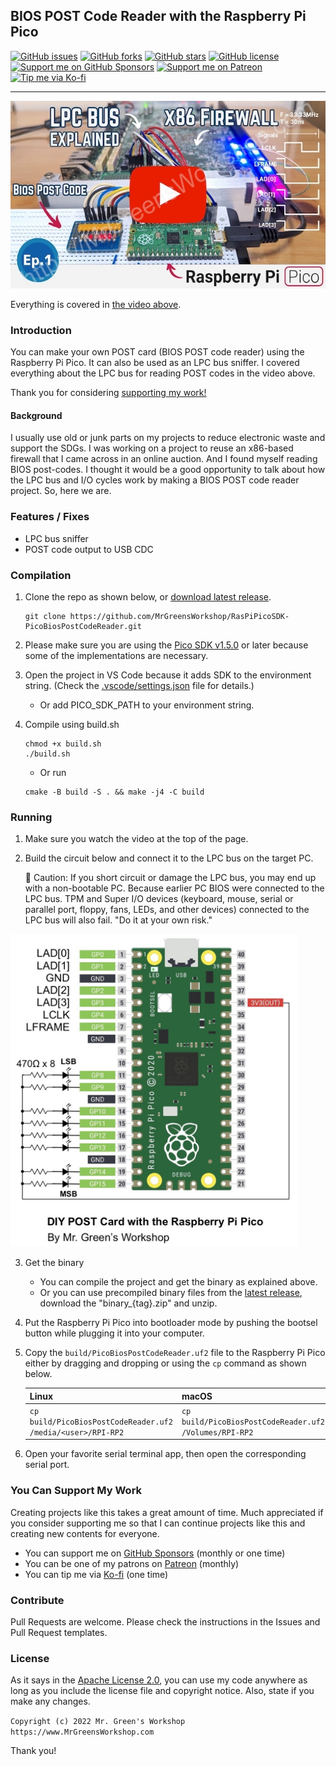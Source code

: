 ## BIOS POST Code Reader with the Raspberry Pi Pico

[<img src="https://img.shields.io/github/issues/MrGreensWorkshop/RasPiPicoSDK-PicoBiosPostCodeReader" alt="GitHub issues" data-no-image-viewer>](https://github.com/MrGreensWorkshop/RasPiPicoSDK-PicoBiosPostCodeReader/issues)
[<img src="https://img.shields.io/github/forks/MrGreensWorkshop/RasPiPicoSDK-PicoBiosPostCodeReader" alt="GitHub forks" data-no-image-viewer>](https://github.com/MrGreensWorkshop/RasPiPicoSDK-PicoBiosPostCodeReader/blob/main/README.md#readme)
[<img src="https://img.shields.io/github/stars/MrGreensWorkshop/RasPiPicoSDK-PicoBiosPostCodeReader" alt="GitHub stars" data-no-image-viewer>](https://github.com/MrGreensWorkshop/RasPiPicoSDK-PicoBiosPostCodeReader/blob/main/README.md#readme)
[<img src="https://img.shields.io/github/license/MrGreensWorkshop/RasPiPicoSDK-PicoBiosPostCodeReader" alt="GitHub license" data-no-image-viewer>](https://github.com/MrGreensWorkshop/RasPiPicoSDK-PicoBiosPostCodeReader/blob/main/LICENSE.txt)
[<img src="https://shields.io/badge/Github%20Sponsors-Support%20me-blue?logo=GitHub+Sponsors" alt="Support me on GitHub Sponsors" data-no-image-viewer>](https://github.com/sponsors/MrGreensWorkshop "Support me on GitHub Sponsors")
[<img src="https://shields.io/badge/Patreon-Support%20me-blue?logo=Patreon" alt="Support me on Patreon" data-no-image-viewer>](https://patreon.com/MrGreensWorkshop "Support me on Patreon")
[<img src="https://shields.io/badge/Ko--fi-Tip%20me-blue?logo=kofi" alt="Tip me via Ko-fi" data-no-image-viewer>](https://ko-fi.com/MrGreensWorkshop "Tip me via Ko-fi")

---

<div align="center">
  <a href="https://youtu.be/C4Kq1r9A0k0"><img src="docs/video_pic.jpg" height="300" alt="BIOS POST Code Reader with the Raspberry Pi Pico"></a>
</div>

Everything is covered in [the video above](https://youtu.be/C4Kq1r9A0k0).

### Introduction

You can make your own POST card (BIOS POST code reader) using the Raspberry Pi Pico. It can also be used as an LPC bus sniffer. I covered everything about the LPC bus for reading POST codes in the video above.

Thank you for considering [supporting my work!](#you-can-support-my-work)

#### Background

I usually use old or junk parts on my projects to reduce electronic waste and support the SDGs. I was working on a project to reuse an x86-based firewall that I came across in an online auction. And I found myself reading BIOS post-codes. I thought it would be a good opportunity to talk about how the LPC bus and I/O cycles work by making a BIOS POST code reader project. So, here we are.

### Features / Fixes

- LPC bus sniffer
- POST code output to USB CDC

### Compilation

1. Clone the repo as shown below, or [download latest release](https://github.com/MrGreensWorkshop/RasPiPicoSDK-PicoBiosPostCodeReader/releases/latest).

    ```shell
    git clone https://github.com/MrGreensWorkshop/RasPiPicoSDK-PicoBiosPostCodeReader.git
    ```
1. Please make sure you are using the [Pico SDK v1.5.0](https://github.com/raspberrypi/pico-sdk/releases/tag/1.5.0) or later because some of the implementations are necessary.
1. Open the project in VS Code because it adds SDK to the environment string. (Check the [.vscode/settings.json](https://github.com/MrGreensWorkshop/RasPiPicoSDK-PicoBiosPostCodeReader/blob/main/.vscode/settings.json) file for details.)
    - Or add PICO_SDK_PATH to your environment string. 
1. Compile using build.sh 
    ```shell
    chmod +x build.sh
    ./build.sh
    ```
    - Or run
    ```shell
    cmake -B build -S . && make -j4 -C build
    ```
    
### Running

1. Make sure you watch the video at the top of the page.
2. Build the circuit below and connect it to the LPC bus on the target PC.

    :rotating_light: Caution: If you short circuit or damage the LPC bus, you may end up with a non-bootable PC. Because earlier PC BIOS were connected to the LPC bus. TPM and Super I/O devices (keyboard, mouse, serial or parallel port, floppy, fans, LEDs, and other devices) connected to the LPC bus will also fail.
"Do it at your own risk."

<img src="/docs/PicoBiosPostCodeReaderCircuitDiagram.jpg" height="500" alt="BIOS POST Code Reader circuit">

3. Get the binary
    - You can compile the project and get the binary as explained above.
    - Or you can use precompiled binary files from the [latest release](https://github.com/MrGreensWorkshop/RasPiPicoSDK-PicoBiosPostCodeReader/releases/latest), download the "binary_{tag}.zip" and unzip.
1. Put the Raspberry Pi Pico into bootloader mode by pushing the bootsel button while plugging it into your computer.
1. Copy the `build/PicoBiosPostCodeReader.uf2` file to the Raspberry Pi Pico either by dragging and dropping or using the `cp` command as shown below.

    | Linux | macOS |
    | :---- | ----- |
    | `cp build/PicoBiosPostCodeReader.uf2 /media/<user>/RPI-RP2` | `cp build/PicoBiosPostCodeReader.uf2 /Volumes/RPI-RP2` |

1. Open your favorite serial terminal app, then open the corresponding serial port.

### You Can Support My Work

Creating projects like this takes a great amount of time. Much appreciated if you consider supporting me so that I can continue projects like this and creating new contents for everyone.

- You can support me on [GitHub Sponsors](https://github.com/sponsors/MrGreensWorkshop "Support me on GitHub Sponsors") (monthly or one time)
- You can be one of my patrons on [Patreon](https://patreon.com/MrGreensWorkshop "Be my Patron") (monthly)
- You can tip me via [Ko-fi](https://ko-fi.com/MrGreensWorkshop "Tip Me via Ko-fi") (one time)

### Contribute

Pull Requests are welcome. Please check the instructions in the Issues and Pull Request templates.

### License

As it says in the [Apache License 2.0](https://github.com/MrGreensWorkshop/RasPiPicoSDK-PicoBiosPostCodeReader/blob/main/LICENSE.txt), you can use my code anywhere as long as you include the license file and copyright notice. Also, state if you make any changes.

`Copyright (c) 2022 Mr. Green's Workshop https://www.MrGreensWorkshop.com`

Thank you!

